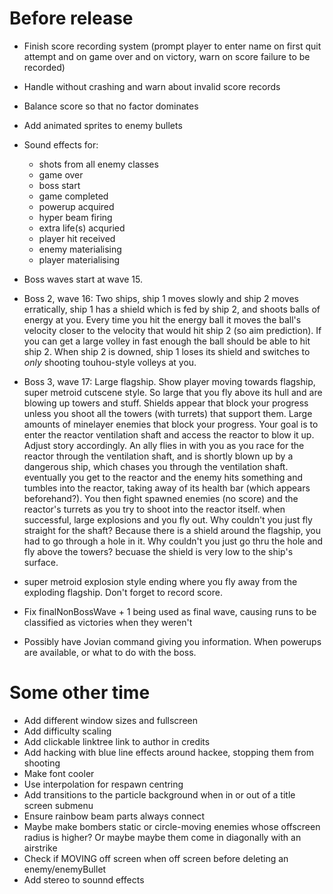 # Before release

- Finish score recording system (prompt player to enter name on first quit attempt and on game over and on victory, warn on score failure to be recorded)
- Handle without crashing and warn about invalid score records
- Balance score so that no factor dominates

- Add animated sprites to enemy bullets
- Sound effects for:
	- shots from all enemy classes
	- game over
	- boss start
	- game completed
	- powerup acquired
	- hyper beam firing
	- extra life(s) acquried
	- player hit received
	- enemy materialising
	- player materialising

- Boss waves start at wave 15.
- Boss 2, wave 16: Two ships, ship 1 moves slowly and ship 2 moves erratically, ship 1 has a shield which is fed by ship 2, and shoots balls of energy at you. Every time you hit the energy ball it moves the ball's velocity closer to the velocity that would hit ship 2 (so aim prediction). If you can get a large volley in fast enough the ball should be able to hit ship 2. When ship 2 is downed, ship 1 loses its shield and switches to *only* shooting touhou-style volleys at you.
- Boss 3, wave 17: Large flagship. Show player moving towards flagship, super metroid cutscene style. So large that you fly above its hull and are blowing up towers and stuff. Shields appear that block your progress unless you shoot all the towers (with turrets) that support them. Large amounts of minelayer enemies that block your progress. Your goal is to enter the reactor ventilation shaft and access the reactor to blow it up. Adjust story accordingly. An ally flies in with you as you race for the reactor through the ventilation shaft, and is shortly blown up by a dangerous ship, which chases you through the ventilation shaft. eventually you get to the reactor and the enemy hits something and tumbles into the reactor, taking away of its health bar (which appears beforehand?). You then fight spawned enemies (no score) and the reactor's turrets as you try to shoot into the reactor itself. when successful, large explosions and you fly out. Why couldn't you just fly straight for the shaft? Because there is a shield around the flagship, you had to go through a hole in it. Why couldn't you just go thru the hole and fly above the towers?  becuase the shield is very low to the ship's surface.
- super metroid explosion style ending where you fly away from the exploding flagship. Don't forget to record score.
- Fix finalNonBossWave + 1 being used as final wave, causing runs to be classified as victories when they weren't
- Possibly have Jovian command giving you information. When powerups are available, or what to do with the boss.

# Some other time

- Add different window sizes and fullscreen
- Add difficulty scaling
- Add clickable linktree link to author in credits
- Add hacking with blue line effects around hackee, stopping them from shooting
- Make font cooler
- Use interpolation for respawn centring
- Add transitions to the particle background when in or out of a title screen submenu
- Ensure rainbow beam parts always connect
- Maybe make bombers static or circle-moving enemies whose offscreen radius is higher? Or maybe maybe them come in diagonally with an airstrike
- Check if MOVING off screen when off screen before deleting an enemy/enemyBullet
- Add stereo to sounnd effects

